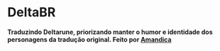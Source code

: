# DeltaBR
**Traduzindo Deltarune, priorizando manter o humor e identidade dos personagens da tradução original. Feito por [Amandica](https://x.com/amandicalove)**

